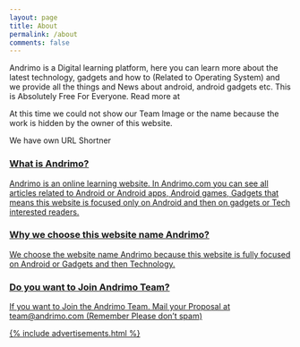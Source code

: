 ```yaml
---
layout: page
title: About
permalink: /about
comments: false
---  
```

<div class="row justify-content-between">
<div class="col-md-8 pr-5">  

<p> Andrimo is a Digital learning platform, here you can learn more about the latest technology, gadgets and how to (Related to Operating System) and we provide all the things and News about android, android gadgets etc. This is Absolutely Free For Everyone. Read more at

At this time we could not show our Team Image or the name because the work is hidden by the owner of this website. </p>

<p> We have own URL Shortner <a href="http://redirect.andrimo.com"> </p>

<h3> What is Andrimo? </h3>

<p> Andrimo is an online learning website. In Andrimo.com you can see all articles related to Android or Android apps, Android games, Gadgets that means this website is focused only on Android and then on gadgets or Tech interested readers. </p>

<h3> Why we choose this website name Andrimo? </h3>

<p> We choose the website name Andrimo because this website is fully focused on Android or Gadgets and then Technology. </p>

<h3> Do you want to Join Andrimo Team? </h3>

<p> If you want to Join the Andrimo Team. Mail your Proposal at team@andrimo.com (Remember Please don’t spam) </p>

</div>

<div class="col-md-4">
    
<div class="sticky-top sticky-top-80">

{% include advertisements.html %}

</div>
</div>
</div>
